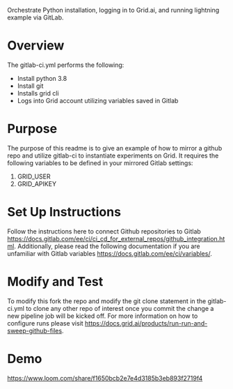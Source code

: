  Orchestrate Python installation, logging in to Grid.ai, and running lightning example via GitLab.  

# Overview
The gitlab-ci.yml performs the following:
- Install python 3.8
- Install git
- Installs grid cli
- Logs into Grid account utilizing variables saved in Gitlab

# Purpose
The purpose of this readme is to give an example of how to mirror a github repo and utilize gitlab-ci to instantiate experiments on Grid. It requires the following variables to be defined in your mirrored Gitlab settings:
1. GRID_USER
2. GRID_APIKEY

# Set Up Instructions
Follow the instructions here to connect Github repositories to Gitlab https://docs.gitlab.com/ee/ci/ci_cd_for_external_repos/github_integration.html.
Additionally, please read the following documentation if you are unfamiliar with Gitlab variables https://docs.gitlab.com/ee/ci/variables/.

# Modify and Test
To modify this fork the repo and modify the git clone statement in the gitlab-ci.yml to clone any other repo of interest once you commit the change a new pipeline job will be kicked off. For more information on how to configure runs please visit https://docs.grid.ai/products/run-run-and-sweep-github-files.


# Demo
https://www.loom.com/share/f1650bcb2e7e4d3185b3eb893f2719f4
